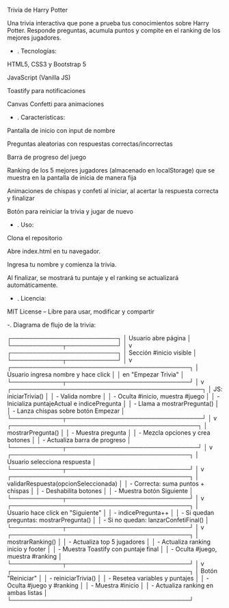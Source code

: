 Trivia de Harry Potter

Una trivia interactiva que pone a prueba tus conocimientos sobre Harry Potter. Responde preguntas, acumula puntos y compite en el ranking de los mejores jugadores.



- . Tecnologías:

HTML5, CSS3 y Bootstrap 5

JavaScript (Vanilla JS)

Toastify para notificaciones

Canvas Confetti para animaciones



- . Características:

Pantalla de inicio con input de nombre

Preguntas aleatorias con respuestas correctas/incorrectas

Barra de progreso del juego

Ranking de los 5 mejores jugadores (almacenado en localStorage) que se muestra en la pantalla de inicia de manera fija

Animaciones de chispas y confeti al iniciar, al acertar la respuesta correcta y finalizar

Botón para reiniciar la trivia y jugar de nuevo


- . Uso:

Clona el repositorio

Abre index.html en tu navegador.

Ingresa tu nombre y comienza la trivia.

Al finalizar, se mostrará tu puntaje y el ranking se actualizará automáticamente.



- . Licencia:

MIT License – Libre para usar, modificar y compartir


-. Diagrama de flujo de la trivia:

┌─────────────────────────┐
│   Usuario abre página   │
└────────────┬────────────┘
             │
             v
┌─────────────────────────┐
│ Sección #inicio visible │
└────────────┬────────────┘
             │
             v
┌──────────────────────────────────────────┐
│ Usuario ingresa nombre y hace click      │
│ en "Empezar Trivia"                      │
└────────────┬─────────────────────────────┘
             │
             v
┌─────────────────────────────────────────────┐
│ JS: iniciarTrivia()                         │
│ - Valida nombre                             │
│ - Oculta #inicio, muestra #juego            │
│ - Inicializa puntajeActual e indicePregunta │
│ - Llama a mostrarPregunta()                 │
│ - Lanza chispas sobre botón Empezar         │
└────────────┬────────────────────────────────┘
             │
             v
┌────────────────────────────────────────────┐
│ mostrarPregunta()                          │
│ - Muestra pregunta                         │
│ - Mezcla opciones y crea botones           │
│ - Actualiza barra de progreso              │
└────────────┬───────────────────────────────┘
             │
             v
┌──────────────────────────────────────────┐
│ Usuario selecciona respuesta             │
└────────────┬─────────────────────────────┘
             │
             v
┌──────────────────────────────────────────┐
│ validarRespuesta(opcionSeleccionada)     │
│ - Correcta: suma puntos + chispas        │
│ - Deshabilita botones                    │
│ - Muestra botón Siguiente                │
└────────────┬─────────────────────────────┘
             │
             v
┌──────────────────────────────────────────┐
│ Usuario hace click en "Siguiente"        │
│ - indicePregunta++                       │
│ - Si quedan preguntas: mostrarPregunta() │
│ - Si no quedan: lanzarConfetiFinal()     │
└────────────┬─────────────────────────────┘
             │
             v
┌──────────────────────────────────────────┐
│ mostrarRanking()                         │
│ - Actualiza top 5 jugadores              │
│ - Actualiza ranking inicio y footer      │
│ - Muestra Toastify con puntaje final     │
│ - Oculta #juego, muestra #ranking        │
└────────────┬─────────────────────────────┘
             │
             v
┌──────────────────────────────────────────┐
│ Botón "Reiniciar"                        │
│ - reiniciarTrivia()                      │
│ - Resetea variables y puntajes           │
│ - Oculta #juego y #ranking               │
│ - Muestra #inicio                        │
│ - Actualiza ranking en ambas listas      │
└──────────────────────────────────────────┘
